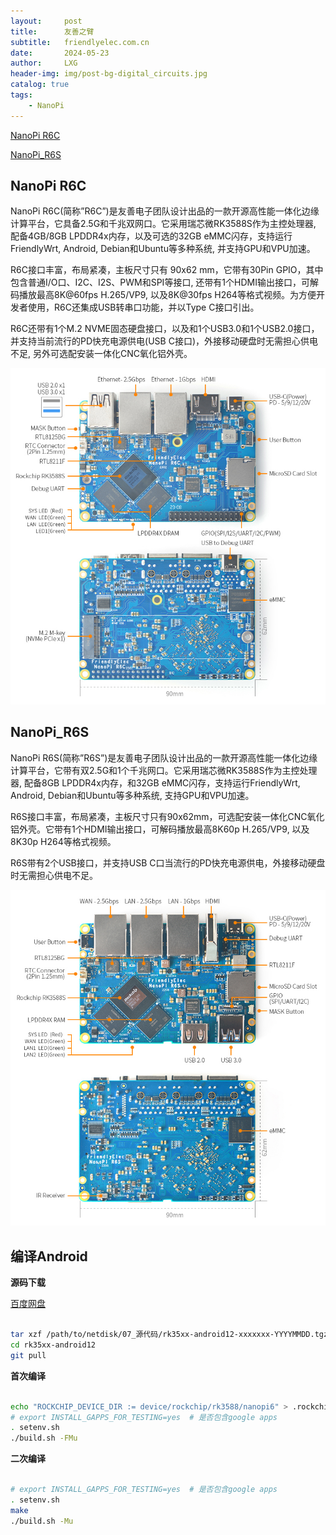 ```yaml
---
layout:     post
title:      友善之臂
subtitle:   friendlyelec.com.cn
date:       2024-05-23
author:     LXG
header-img: img/post-bg-digital_circuits.jpg
catalog: true
tags:
    - NanoPi
---
```


[NanoPi R6C](https://wiki.friendlyelec.com/wiki/index.php/NanoPi_R6C/zh)

[NanoPi_R6S](https://wiki.friendlyelec.com/wiki/index.php/NanoPi_R6S/zh)

## NanoPi R6C

NanoPi R6C(简称”R6C”)是友善电子团队设计出品的一款开源高性能一体化边缘计算平台，它具备2.5G和千兆双网口。它采用瑞芯微RK3588S作为主控处理器, 配备4GB/8GB LPDDR4x内存，以及可选的32GB eMMC闪存，支持运行FriendlyWrt, Android, Debian和Ubuntu等多种系统, 并支持GPU和VPU加速。

R6C接口丰富，布局紧凑，主板尺寸只有 90x62 mm，它带有30Pin GPIO，其中包含普通I/O口、I2C、I2S、PWM和SPI等接口, 还带有1个HDMI输出接口，可解码播放最高8K@60fps H.265/VP9, 以及8K@30fps H264等格式视频。为方便开发者使用，R6C还集成USB转串口功能，并以Type C接口引出。

R6C还带有1个M.2 NVME固态硬盘接口，以及和1个USB3.0和1个USB2.0接口，并支持当前流行的PD快充电源供电(USB C接口)，外接移动硬盘时无需担心供电不足, 另外可选配安装一体化CNC氧化铝外壳。

![NanoPi_R6C_Layout](/images/rockchip/nanopi/NanoPi_R6C_Layout.jpg)

## NanoPi_R6S

NanoPi R6S(简称”R6S”)是友善电子团队设计出品的一款开源高性能一体化边缘计算平台，它带有双2.5G和1个千兆网口。它采用瑞芯微RK3588S作为主控处理器, 配备8GB LPDDR4x内存，和32GB eMMC闪存，支持运行FriendlyWrt, Android, Debian和Ubuntu等多种系统, 支持GPU和VPU加速。

R6S接口丰富，布局紧凑，主板尺寸只有90x62mm，可选配安装一体化CNC氧化铝外壳。它带有1个HDMI输出接口，可解码播放最高8K60p H.265/VP9, 以及8K30p H264等格式视频。

R6S带有2个USB接口，并支持USB C口当流行的PD快充电源供电，外接移动硬盘时无需担心供电不足。

![NanoPi_R6S_Layout](/images/rockchip/nanopi/NanoPi_R6S_Layout.jpg)

## 编译Android

**源码下载**

[百度网盘](https://pan.baidu.com/s/1F6sGyXugfy_Hkgd3nu8U1Q?_at_=1716515949012#list/path=%2F)

```sh

tar xzf /path/to/netdisk/07_源代码/rk35xx-android12-xxxxxxx-YYYYMMDD.tgz
cd rk35xx-android12
git pull

```

**首次编译**

```sh

echo "ROCKCHIP_DEVICE_DIR := device/rockchip/rk3588/nanopi6" > .rockchip_device.mk
# export INSTALL_GAPPS_FOR_TESTING=yes  # 是否包含google apps
. setenv.sh
./build.sh -FMu

```

**二次编译**

```sh

# export INSTALL_GAPPS_FOR_TESTING=yes  # 是否包含google apps
. setenv.sh
make
./build.sh -Mu

```





